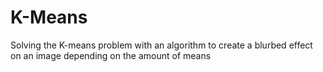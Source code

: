 # K-Means
Solving the K-means problem with an algorithm to create a blurbed effect on an image depending on the amount of means
